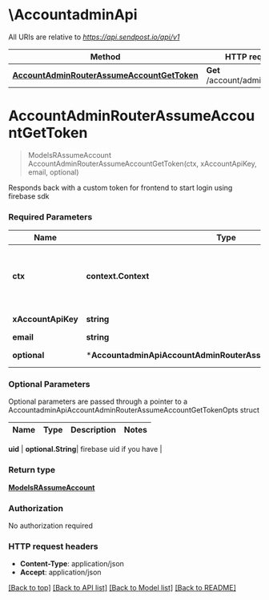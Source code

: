 # \AccountadminApi

All URIs are relative to *https://api.sendpost.io/api/v1*

Method | HTTP request | Description
------------- | ------------- | -------------
[**AccountAdminRouterAssumeAccountGetToken**](AccountadminApi.md#AccountAdminRouterAssumeAccountGetToken) | **Get** /account/admin/assume | 


# **AccountAdminRouterAssumeAccountGetToken**
> ModelsRAssumeAccount AccountAdminRouterAssumeAccountGetToken(ctx, xAccountApiKey, email, optional)


Responds back with a custom token for frontend to start login using firebase sdk

### Required Parameters

Name | Type | Description  | Notes
------------- | ------------- | ------------- | -------------
 **ctx** | **context.Context** | context for authentication, logging, cancellation, deadlines, tracing, etc.
  **xAccountApiKey** | **string**| Account API Key | 
  **email** | **string**| email | 
 **optional** | ***AccountadminApiAccountAdminRouterAssumeAccountGetTokenOpts** | optional parameters | nil if no parameters

### Optional Parameters
Optional parameters are passed through a pointer to a AccountadminApiAccountAdminRouterAssumeAccountGetTokenOpts struct

Name | Type | Description  | Notes
------------- | ------------- | ------------- | -------------


 **uid** | **optional.String**| firebase uid if you have | 

### Return type

[**ModelsRAssumeAccount**](models.RAssumeAccount.md)

### Authorization

No authorization required

### HTTP request headers

 - **Content-Type**: application/json
 - **Accept**: application/json

[[Back to top]](#) [[Back to API list]](../README.md#documentation-for-api-endpoints) [[Back to Model list]](../README.md#documentation-for-models) [[Back to README]](../README.md)

